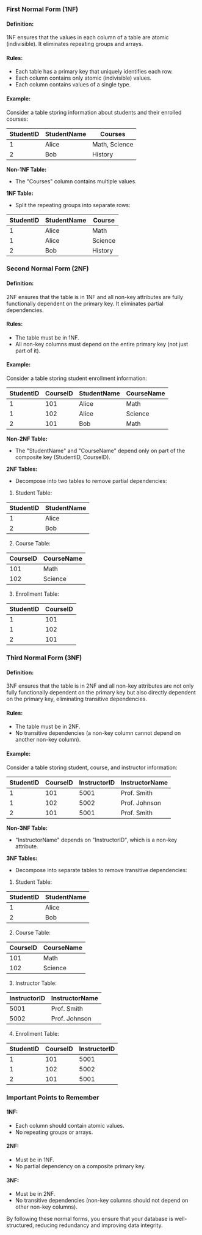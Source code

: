 

### First Normal Form (1NF)

#### Definition:
1NF ensures that the values in each column of a table are atomic (indivisible). It eliminates repeating groups and arrays.

#### Rules:
- Each table has a primary key that uniquely identifies each row.
- Each column contains only atomic (indivisible) values.
- Each column contains values of a single type.

#### Example:
Consider a table storing information about students and their enrolled courses:

| StudentID | StudentName | Courses       |
|-----------|-------------|---------------|
| 1         | Alice       | Math, Science |
| 2         | Bob         | History       |

**Non-1NF Table:**
- The "Courses" column contains multiple values.

**1NF Table:**
- Split the repeating groups into separate rows:

| StudentID | StudentName | Course   |
|-----------|-------------|----------|
| 1         | Alice       | Math     |
| 1         | Alice       | Science  |
| 2         | Bob         | History  |

### Second Normal Form (2NF)

#### Definition:
2NF ensures that the table is in 1NF and all non-key attributes are fully functionally dependent on the primary key. It eliminates partial dependencies.

#### Rules:
- The table must be in 1NF.
- All non-key columns must depend on the entire primary key (not just part of it).

#### Example:
Consider a table storing student enrollment information:

| StudentID | CourseID | StudentName | CourseName |
|-----------|----------|-------------|------------|
| 1         | 101      | Alice       | Math       |
| 1         | 102      | Alice       | Science    |
| 2         | 101      | Bob         | Math       |

**Non-2NF Table:**
- The "StudentName" and "CourseName" depend only on part of the composite key (StudentID, CourseID).

**2NF Tables:**
- Decompose into two tables to remove partial dependencies:

1. Student Table:

| StudentID | StudentName |
|-----------|-------------|
| 1         | Alice       |
| 2         | Bob         |

2. Course Table:

| CourseID | CourseName |
|----------|------------|
| 101      | Math       |
| 102      | Science    |

3. Enrollment Table:

| StudentID | CourseID |
|-----------|----------|
| 1         | 101      |
| 1         | 102      |
| 2         | 101      |

### Third Normal Form (3NF)

#### Definition:
3NF ensures that the table is in 2NF and all non-key attributes are not only fully functionally dependent on the primary key but also directly dependent on the primary key, eliminating transitive dependencies.

#### Rules:
- The table must be in 2NF.
- No transitive dependencies (a non-key column cannot depend on another non-key column).

#### Example:
Consider a table storing student, course, and instructor information:

| StudentID | CourseID | InstructorID | InstructorName |
|-----------|----------|--------------|----------------|
| 1         | 101      | 5001         | Prof. Smith    |
| 1         | 102      | 5002         | Prof. Johnson  |
| 2         | 101      | 5001         | Prof. Smith    |

**Non-3NF Table:**
- "InstructorName" depends on "InstructorID", which is a non-key attribute.

**3NF Tables:**
- Decompose into separate tables to remove transitive dependencies:

1. Student Table:

| StudentID | StudentName |
|-----------|-------------|
| 1         | Alice       |
| 2         | Bob         |

2. Course Table:

| CourseID | CourseName |
|----------|------------|
| 101      | Math       |
| 102      | Science    |

3. Instructor Table:

| InstructorID | InstructorName |
|--------------|----------------|
| 5001         | Prof. Smith    |
| 5002         | Prof. Johnson  |

4. Enrollment Table:

| StudentID | CourseID | InstructorID |
|-----------|----------|--------------|
| 1         | 101      | 5001         |
| 1         | 102      | 5002         |
| 2         | 101      | 5001         |

### Important Points to Remember

#### 1NF:
- Each column should contain atomic values.
- No repeating groups or arrays.

#### 2NF:
- Must be in 1NF.
- No partial dependency on a composite primary key.

#### 3NF:
- Must be in 2NF.
- No transitive dependencies (non-key columns should not depend on other non-key columns).

By following these normal forms, you ensure that your database is well-structured, reducing redundancy and improving data integrity.

